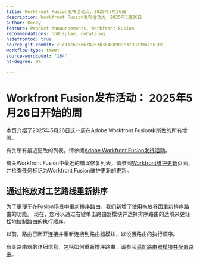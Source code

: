 ```yaml
---
title: Workfront Fusion发布活动周，2025年5月26日
description: Workfront Fusion发布活动周，2025年5月26日
author: Becky
feature: Product Announcements, Workfront Fusion
recommendations: noDisplay, noCatalog
hidefromtoc: true
source-git-commit: c1c11c6766678263b36488909c3799299a1c510a
workflow-type: tm+mt
source-wordcount: '164'
ht-degree: 0%

---
```


# Workfront Fusion发布活动： 2025年5月26日开始的周

本页介绍了2025年5月26日这一周在Adobe Workfront Fusion中所做的所有增强。

有关所有最近更改的列表，请参阅[Adobe Workfront Fusion发行活动](/help/workfront-fusion/fusion-product-releases/fusion-release-activity.md)。

有关Workfront Fusion中最近的错误修复列表，请参阅[Workfront维护更新](https://experienceleague.adobe.com/zh-hans/docs/workfront-known-issues/releases/current-updates)页面，并检查任何标记为Workfront Fusion维护更新的更新。

## 通过拖放对工艺路线重新排序

为了更便于在Fusion场景中重新排序路由，我们新增了使用拖放界面重新排序路由的功能。 现在，您可以通过右键单击路由器模块并选择排序路由的选项来更轻松地控制路由的执行顺序。

以前，路由已断开连接并重新连接到路由器模块，以设置路由的执行顺序。

有关路由器的详细信息，包括如何重新排序路由，请参阅[添加路由器模块并配置路由](/help/workfront-fusion/create-scenarios/add-modules/router-module.md)。

